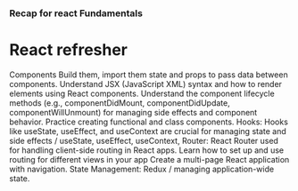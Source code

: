 ### Recap for react Fundamentals

# React refresher

Components
Build them, import them
state and props to pass data between components.
Understand JSX (JavaScript XML) syntax and how to render elements using React components.
Understand the component lifecycle methods (e.g., componentDidMount, componentDidUpdate, componentWillUnmount) for managing side effects and component behavior.
Practice creating functional and class components.
Hooks: Hooks like useState, useEffect, and useContext are crucial for managing state and side effects / useState, useEffect, useContext,
Router: React Router used for handling client-side routing in React apps. 
Learn how to set up and use routing for different views in your app
Create a multi-page React application with navigation.
State Management: Redux / managing application-wide state.
